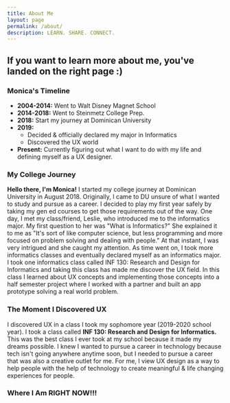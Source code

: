 ```yaml
---
title: About Me
layout: page
permalink: /about/
description: LEARN. SHARE. CONNECT.
---
```

## **If you want to learn more about me, you've landed on the right page :)**

### **Monica's Timeline**
- **2004-2014:**  Went to Walt Disney Magnet School
- **2014-2018:** Went to Steinmetz College Prep.
- **2018:** Start my journey at Dominican University
- **2019:**
  -  Decided & officially declared my major in Informatics
  - Discovered the UX world
- **Present:** Currently figuring out what I want to do with my life and defining myself as a UX designer.

### **My College Journey**
**Hello there, I'm Monica!** I started my college journey at Dominican University in August 2018. Originally, I came to DU unsure of what I wanted to study and pursue as a career. I decided to play my first year safely by taking my gen ed courses to get those requirements out of the way. One day, I met my class/friend, Leslie, who introduced me to the informatics major. My first question to her was "What is Informatics?" She explained it to me as "It's sort of like computer science, but less programming and more focused on problem solving and dealing with people." At that instant, I was very intrigued and she caught my attention. As time went on, I took more informatics classes and eventually declared myself as an informatics major. I took one informatics class called INF 130: Research and Design for Informatics and taking this class has made me discover the UX field. In this class I learned about UX concepts and implementing those concepts into a half semester project where I worked with a partner and built an app prototype solving a real world problem.

### **The Moment I Discovered UX**
I discovered UX in a class I took my sophomore year (2019-2020 school year). I took a class called **INF 130: Research and Design for Informatics.** This was the best class I ever took at my school because it made my dreams possible. I knew I wanted to pursue a career in technology because tech isn't going anywhere anytime soon, but I needed to pursue a career that was also a creative outlet for me. For me, I view UX design as a way to help people with the help of technology to create meaningful & life changing experiences for people.

### **Where I Am RIGHT NOW!!!**
